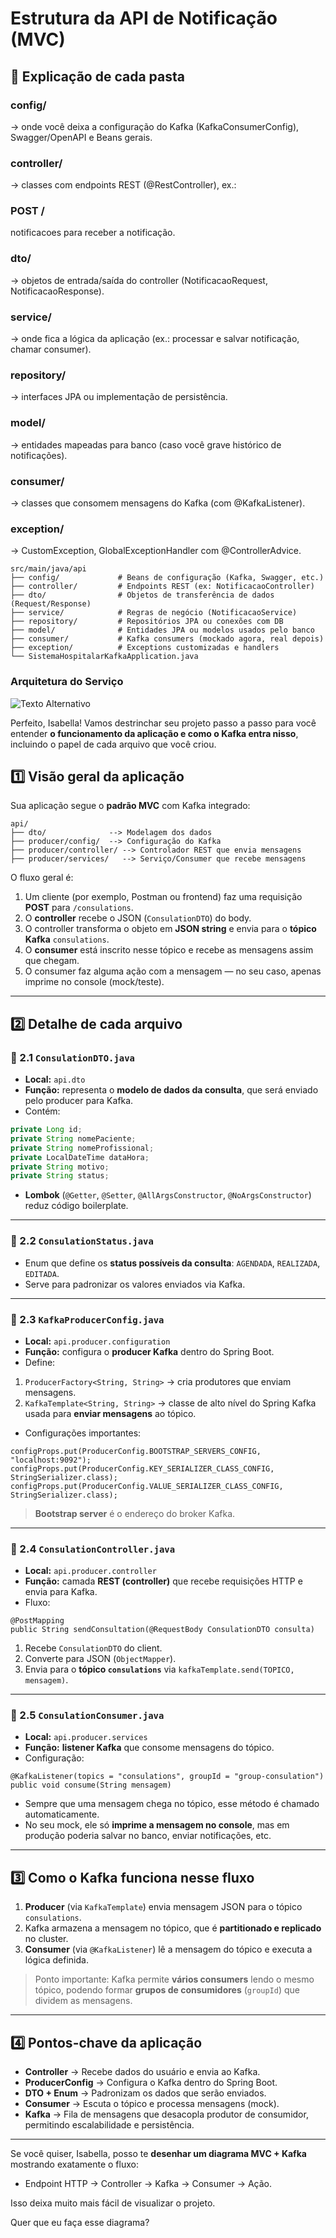 # Estrutura da API de Notificação (MVC)


## 📂 Explicação de cada pasta

### config/ 
→ onde você deixa a configuração do Kafka (KafkaConsumerConfig), Swagger/OpenAPI e Beans gerais.

### controller/ 
→ classes com endpoints REST (@RestController), ex.:

### POST /
notificacoes para receber a notificação.

### dto/ 
→ objetos de entrada/saída do controller (NotificacaoRequest, NotificacaoResponse).

### service/ 
→ onde fica a lógica da aplicação (ex.: processar e salvar notificação, chamar consumer).

### repository/ 
→ interfaces JPA ou implementação de persistência.

### model/ 
→ entidades mapeadas para banco (caso você grave histórico de notificações).

### consumer/ 
→ classes que consomem mensagens do Kafka (com @KafkaListener).

### exception/ 
→ CustomException, GlobalExceptionHandler com @ControllerAdvice.

```
src/main/java/api
├── config/             # Beans de configuração (Kafka, Swagger, etc.)
├── controller/         # Endpoints REST (ex: NotificacaoController)
├── dto/                # Objetos de transferência de dados (Request/Response)
├── service/            # Regras de negócio (NotificacaoService)
├── repository/         # Repositórios JPA ou conexões com DB
├── model/              # Entidades JPA ou modelos usados pelo banco
├── consumer/           # Kafka consumers (mockado agora, real depois)
├── exception/          # Exceptions customizadas e handlers
└── SistemaHospitalarKafkaApplication.java
```

### Arquitetura do Serviço 

![Texto Alternativo](./assets/diagrama-kafka.drawio.para-readme.png)

Perfeito, Isabella! Vamos destrinchar seu projeto passo a passo para você entender **o funcionamento da aplicação e como o Kafka entra nisso**, incluindo o papel de cada arquivo que você criou.


## 1️⃣ Visão geral da aplicação

Sua aplicação segue o **padrão MVC** com Kafka integrado:

```
api/
├── dto/              --> Modelagem dos dados
├── producer/config/  --> Configuração do Kafka
├── producer/controller/ --> Controlador REST que envia mensagens
├── producer/services/   --> Serviço/Consumer que recebe mensagens
```

O fluxo geral é:

1. Um cliente (por exemplo, Postman ou frontend) faz uma requisição **POST** para `/consulations`.
2. O **controller** recebe o JSON (`ConsulationDTO`) do body.
3. O controller transforma o objeto em **JSON string** e envia para o **tópico Kafka** `consulations`.
4. O **consumer** está inscrito nesse tópico e recebe as mensagens assim que chegam.
5. O consumer faz alguma ação com a mensagem — no seu caso, apenas imprime no console (mock/teste).

---

## 2️⃣ Detalhe de cada arquivo

### 📄 2.1 `ConsulationDTO.java`

* **Local:** `api.dto`
* **Função:** representa o **modelo de dados da consulta**, que será enviado pelo producer para Kafka.
* Contém:

```java
private Long id;
private String nomePaciente;
private String nomeProfissional;
private LocalDateTime dataHora;
private String motivo;
private String status;
```

* **Lombok** (`@Getter`, `@Setter`, `@AllArgsConstructor`, `@NoArgsConstructor`) reduz código boilerplate.

---

### 📄 2.2 `ConsulationStatus.java`

* Enum que define os **status possíveis da consulta**: `AGENDADA`, `REALIZADA`, `EDITADA`.
* Serve para padronizar os valores enviados via Kafka.

---

### 📄 2.3 `KafkaProducerConfig.java`

* **Local:** `api.producer.configuration`
* **Função:** configura o **producer Kafka** dentro do Spring Boot.
* Define:

1. `ProducerFactory<String, String>` → cria produtores que enviam mensagens.
2. `KafkaTemplate<String, String>` → classe de alto nível do Spring Kafka usada para **enviar mensagens** ao tópico.

* Configurações importantes:

```
configProps.put(ProducerConfig.BOOTSTRAP_SERVERS_CONFIG, "localhost:9092");
configProps.put(ProducerConfig.KEY_SERIALIZER_CLASS_CONFIG, StringSerializer.class);
configProps.put(ProducerConfig.VALUE_SERIALIZER_CLASS_CONFIG, StringSerializer.class);
```

> **Bootstrap server** é o endereço do broker Kafka.

---

### 📄 2.4 `ConsulationController.java`

* **Local:** `api.producer.controller`
* **Função:** camada **REST (controller)** que recebe requisições HTTP e envia para Kafka.
* Fluxo:

```
@PostMapping
public String sendConsultation(@RequestBody ConsulationDTO consulta)
```

1. Recebe `ConsulationDTO` do client.
2. Converte para JSON (`ObjectMapper`).
3. Envia para o **tópico `consulations`** via `kafkaTemplate.send(TOPICO, mensagem)`.

---

### 📄 2.5 `ConsulationConsumer.java`

* **Local:** `api.producer.services`
* **Função:** **listener Kafka** que consome mensagens do tópico.
* Configuração:

```
@KafkaListener(topics = "consulations", groupId = "group-consulation")
public void consume(String mensagem)
```

* Sempre que uma mensagem chega no tópico, esse método é chamado automaticamente.
* No seu mock, ele só **imprime a mensagem no console**, mas em produção poderia salvar no banco, enviar notificações, etc.

---

## 3️⃣ Como o Kafka funciona nesse fluxo

1. **Producer** (via `KafkaTemplate`) envia mensagem JSON para o tópico `consulations`.
2. Kafka armazena a mensagem no tópico, que é **partitionado e replicado** no cluster.
3. **Consumer** (via `@KafkaListener`) lê a mensagem do tópico e executa a lógica definida.

> Ponto importante: Kafka permite **vários consumers** lendo o mesmo tópico, podendo formar **grupos de consumidores** (`groupId`) que dividem as mensagens.

---

## 4️⃣ Pontos-chave da aplicação

* **Controller** → Recebe dados do usuário e envia ao Kafka.
* **ProducerConfig** → Configura o Kafka dentro do Spring Boot.
* **DTO + Enum** → Padronizam os dados que serão enviados.
* **Consumer** → Escuta o tópico e processa mensagens (mock).
* **Kafka** → Fila de mensagens que desacopla produtor de consumidor, permitindo escalabilidade e persistência.

---

Se você quiser, Isabella, posso te **desenhar um diagrama MVC + Kafka** mostrando exatamente o fluxo:

* Endpoint HTTP → Controller → Kafka → Consumer → Ação.

Isso deixa muito mais fácil de visualizar o projeto.

Quer que eu faça esse diagrama?

